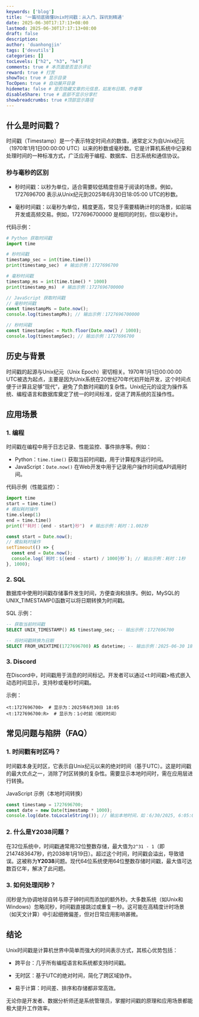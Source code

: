 ```yaml
---
keywords: ['blog']
title: '一篇彻底搞懂Unix时间戳：从入门、踩坑到精通'
date: 2025-06-30T17:17:13+08:00
lastmod: 2025-06-30T17:17:13+08:00
draft: false
description: 
author: 'duanhongjin'
tags: ['devutils']
categories: []
tocLevels: ["h2", "h3", "h4"]
comments: true # 本页面是否显示评论
reward: true # 打赏
showToc: true # 显示目录
TocOpen: true # 自动展开目录
hidemeta: false # 是否隐藏文章的元信息，如发布日期、作者等
disableShare: true # 底部不显示分享栏
showbreadcrumbs: true #顶部显示路径
---
```

## 什么是时间戳？

时间戳（Timestamp）是一个表示特定时间点的数值，通常定义为自Unix纪元（1970年1月1日00:00:00 UTC）以来的秒数或毫秒数。它是计算机系统中记录和处理时间的一种标准方式，广泛应用于编程、数据库、日志系统和通信协议。

### 秒与毫秒的区别

- 秒时间戳：以秒为单位，适合需要较低精度但易于阅读的场景。例如，1727696700 表示从Unix纪元到2025年6月30日18:05:00 UTC的秒数。

- 毫秒时间戳：以毫秒为单位，精度更高，常见于需要精确计时的场景，如前端开发或高频交易。例如，1727696700000 是相同的时刻，但以毫秒计。

代码示例：
```python
# Python 获取时间戳
import time

# 秒时间戳
timestamp_sec = int(time.time())
print(timestamp_sec)  # 输出示例：1727696700

# 毫秒时间戳
timestamp_ms = int(time.time() * 1000)
print(timestamp_ms)  # 输出示例：1727696700000
```
```javascript
// JavaScript 获取时间戳
// 毫秒时间戳
const timestampMs = Date.now();
console.log(timestampMs); // 输出示例：1727696700000

// 秒时间戳
const timestampSec = Math.floor(Date.now() / 1000);
console.log(timestampSec); // 输出示例：1727696700
```

## 历史与背景

时间戳的起源与Unix纪元（Unix Epoch）密切相关。1970年1月1日00:00:00 UTC被选为起点，主要是因为Unix系统在20世纪70年代初开始开发，这个时间点便于计算且足够“现代”，避免了负数时间戳的复杂性。Unix纪元的设定为操作系统、编程语言和数据库奠定了统一的时间标准，促进了跨系统的互操作性。

## 应用场景

### 1. 编程

时间戳在编程中用于日志记录、性能监控、事件排序等。例如：

- Python：`time.time()` 获取当前时间戳，用于计算程序运行时间。
- JavaScript：`Date.now()` 在Web开发中用于记录用户操作时间或API调用时间。

代码示例（性能监控）：
```python
import time
start = time.time()
# 模拟耗时操作
time.sleep(1)
end = time.time()
print(f"耗时：{end - start}秒")  # 输出示例：耗时：1.002秒
```
```javascript
const start = Date.now();
// 模拟耗时操作
setTimeout(() => {
  const end = Date.now();
  console.log(`耗时：${(end - start) / 1000}秒`); // 输出示例：耗时：1秒
}, 1000);
```

### 2. SQL

数据库中使用时间戳存储事件发生时间，方便查询和排序。例如，MySQL的UNIX_TIMESTAMP()函数可以将日期转换为时间戳。

SQL 示例：
```sql
-- 获取当前时间戳
SELECT UNIX_TIMESTAMP() AS timestamp_sec; -- 输出示例：1727696700

-- 将时间戳转换为日期
SELECT FROM_UNIXTIME(1727696700) AS datetime; -- 输出示例：2025-06-30 18:05:00
```
### 3. Discord

在Discord中，时间戳用于消息的时间标记。开发者可以通过<t:时间戳>格式嵌入动态时间显示，支持秒或毫秒时间戳。

示例：
```
<t:1727696700>  # 显示为：2025年6月30日 18:05
<t:1727696700:R>  # 显示为：1小时前（相对时间）
```
## 常见问题与陷阱（FAQ）

### 1. 时间戳有时区吗？

时间戳本身无时区，它表示自Unix纪元以来的绝对时间（基于UTC）。这是时间戳的最大优点之一，消除了时区转换的复杂性。需要显示本地时间时，需在应用层进行转换。

JavaScript 示例（本地时间转换）
```javascript
const timestamp = 1727696700;
const date = new Date(timestamp * 1000);
console.log(date.toLocaleString()); // 输出本地时间，如：6/30/2025, 6:05:00 PM
```
### 2. 什么是Y2038问题？

在32位系统中，时间戳通常用32位整数存储，最大值为`2^31 - 1`（即2147483647秒，约2038年1月19日）。超过这个时间，时间戳会溢出，导致错误。这被称为**Y2038**问题。现代64位系统使用64位整数存储时间戳，最大值可达数百亿年，解决了此问题。

### 3. 如何处理闰秒？

闰秒是为协调地球自转与原子钟时间而添加的额外秒。大多数系统（如Unix和Windows）忽略闰秒，时间戳直接跳过或重复一秒。这可能在高精度计时场景（如天文计算）中引起细微偏差，但对日常应用影响甚微。

## 结论

Unix时间戳是计算机世界中简单而强大的时间表示方式，其核心优势包括：

- 跨平台：几乎所有编程语言和系统都支持时间戳。

- 无时区：基于UTC的绝对时间，简化了跨区域协作。

- 易于计算：时间差、排序和存储都非常高效。

无论你是开发者、数据分析师还是系统管理员，掌握时间戳的原理和应用场景都能极大提升工作效率。